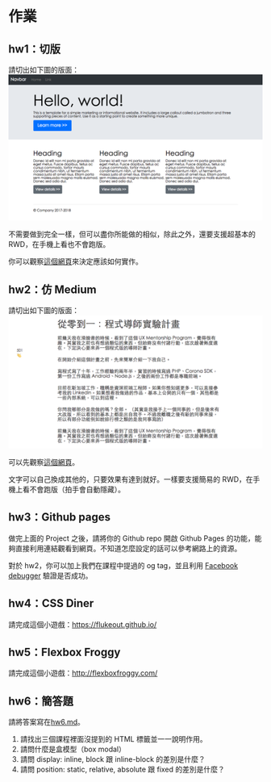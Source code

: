 # 作業

## hw1：切版

請切出如下圖的版面：
![](example.png)

不需要做到完全一樣，但可以盡你所能做的相似，除此之外，還要支援超基本的 RWD，在手機上看也不會跑版。

你可以觀察[這個網頁](https://lidemy.github.io/mentor-program-kristxeng/homeworks/week2/hw1/)來決定應該如何實作。

## hw2：仿 Medium

請切出如下圖的版面：
![](example2.png)

可以先觀察[這個網頁](https://lidemy.github.io/mentor-program-kristxeng/homeworks/week2/hw2)。

文字可以自己換成其他的，只要效果有達到就好。一樣要支援簡易的 RWD，在手機上看不會跑版（拍手會自動隱藏）。

## hw3：Github pages
做完上面的 Project 之後，請將你的 Github repo 開啟 Github Pages 的功能，能夠直接利用連結觀看到網頁。不知道怎麼設定的話可以參考網路上的資源。

對於 hw2，你可以加上我們在課程中提過的 og tag，並且利用 [Facebook debugger](https://developers.facebook.com/tools/debug/) 驗證是否成功。

## hw4：CSS Diner

請完成這個小遊戲：https://flukeout.github.io/

## hw5：Flexbox Froggy

請完成這個小遊戲：http://flexboxfroggy.com/

## hw6：簡答題

請將答案寫在[hw6.md](hw6.md)。

1. 請找出三個課程裡面沒提到的 HTML 標籤並一一說明作用。
2. 請問什麼是盒模型（box modal）
3. 請問 display: inline, block 跟 inline-block 的差別是什麼？
4. 請問 position: static, relative, absolute 跟 fixed 的差別是什麼？
